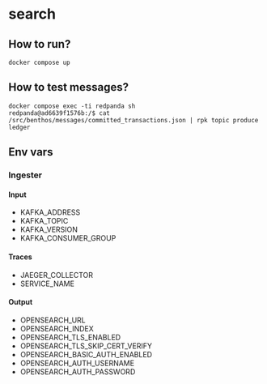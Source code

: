 # search

## How to run?

```
docker compose up
```

## How to test messages?

```
docker compose exec -ti redpanda sh
redpanda@ad6639f1576b:/$ cat /src/benthos/messages/committed_transactions.json | rpk topic produce ledger
```

## Env vars

### Ingester

#### Input
- KAFKA_ADDRESS
- KAFKA_TOPIC
- KAFKA_VERSION
- KAFKA_CONSUMER_GROUP

#### Traces
- JAEGER_COLLECTOR
- SERVICE_NAME

#### Output
- OPENSEARCH_URL
- OPENSEARCH_INDEX
- OPENSEARCH_TLS_ENABLED
- OPENSEARCH_TLS_SKIP_CERT_VERIFY
- OPENSEARCH_BASIC_AUTH_ENABLED
- OPENSEARCH_AUTH_USERNAME
- OPENSEARCH_AUTH_PASSWORD
